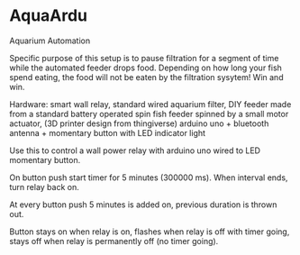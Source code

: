 AquaArdu
========

Aquarium Automation

Specific purpose of this setup is to pause filtration for a segment of time while the automated feeder drops food. Depending on how long your fish spend eating, the food will not be eaten by the filtration sysytem! Win and win.
 
 Hardware: 
 smart wall relay, 
 standard wired aquarium filter, 
 DIY feeder made from a standard battery operated spin fish feeder spinned by a small motor actuator, (3D printer design from thingiverse)
 arduino uno + bluetooth antenna + momentary button with LED indicator light
 
Use this to control a wall power relay with arduino uno wired to LED momentary button.

On button push start timer for 5 minutes (300000 ms). When interval 
ends, turn relay back on.

At every button push 5 minutes is added on, previous duration is thrown out.

Button stays on when relay is on, flashes when relay is off with timer going, stays off
when relay is permanently off (no timer going).
